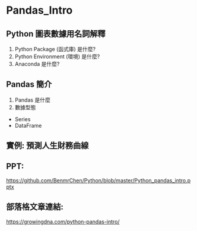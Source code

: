 # Pandas_Intro
## Python 圖表數據用名詞解釋
1. Python Package (函式庫) 是什麼?
2. Python Environment (環境) 是什麼?
3. Anaconda 是什麼? 

## Pandas 簡介
1. Pandas 是什麼
2. 數據型態
  - Series
  - DataFrame

## 實例: 預測人生財務曲線

## PPT:
<https://github.com/BenmrChen/Python/blob/master/Python_pandas_intro.pptx>

## 部落格文章連結:
<https://growingdna.com/python-pandas-intro/>
